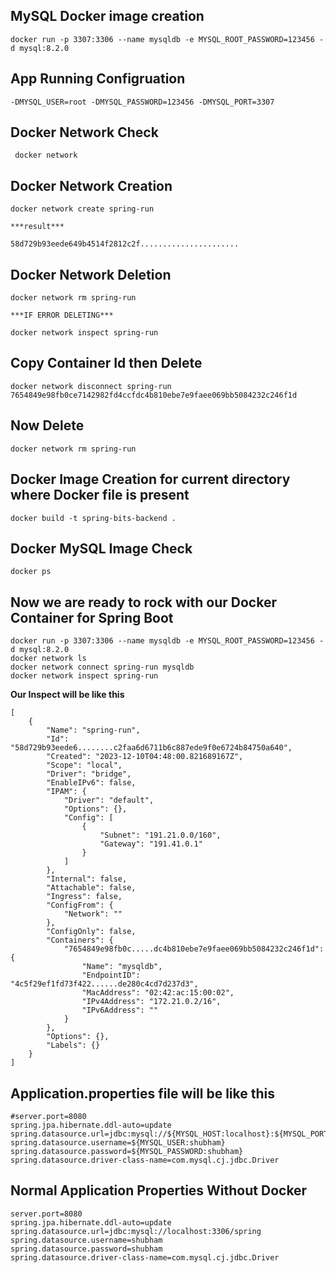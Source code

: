 ##  MySQL Docker image creation

```
docker run -p 3307:3306 --name mysqldb -e MYSQL_ROOT_PASSWORD=123456 -d mysql:8.2.0
```

## App Running Configruation

```
-DMYSQL_USER=root -DMYSQL_PASSWORD=123456 -DMYSQL_PORT=3307 
```

## Docker Network Check

```
 docker network 
```

## Docker Network Creation

```
docker network create spring-run
```

    ***result*** 

```
58d729b93eede649b4514f2812c2f......................
```

## Docker Network Deletion

```
docker network rm spring-run
```

    ***IF ERROR DELETING***

```
docker network inspect spring-run
```

## Copy Container Id then Delete 

```
docker network disconnect spring-run 7654849e98fb0ce7142982fd4ccfdc4b810ebe7e9faee069bb5084232c246f1d
```

## Now Delete 

```
docker network rm spring-run
```

## Docker Image Creation for current directory where Docker file is present

```
docker build -t spring-bits-backend .
```

## Docker MySQL Image Check

```
docker ps
```

## Now we are ready to rock with our Docker Container for Spring Boot

```
docker run -p 3307:3306 --name mysqldb -e MYSQL_ROOT_PASSWORD=123456 -d mysql:8.2.0
docker network ls
docker network connect spring-run mysqldb
docker network inspect spring-run
```

**Our Inspect will be like this**

```
[
    {
        "Name": "spring-run",
        "Id": "58d729b93eede6........c2faa6d6711b6c887ede9f0e6724b84750a640",
        "Created": "2023-12-10T04:48:00.821689167Z",
        "Scope": "local",
        "Driver": "bridge",
        "EnableIPv6": false,
        "IPAM": {
            "Driver": "default",
            "Options": {},
            "Config": [
                {
                    "Subnet": "191.21.0.0/160",
                    "Gateway": "191.41.0.1"
                }
            ]
        },
        "Internal": false,
        "Attachable": false,
        "Ingress": false,
        "ConfigFrom": {
            "Network": ""
        },
        "ConfigOnly": false,
        "Containers": {
            "7654849e98fb0c.....dc4b810ebe7e9faee069bb5084232c246f1d": {
                "Name": "mysqldb",
                "EndpointID": "4c5f29ef1fd73f422......de280c4cd7d237d3",
                "MacAddress": "02:42:ac:15:00:02",
                "IPv4Address": "172.21.0.2/16",
                "IPv6Address": ""
            }
        },
        "Options": {},
        "Labels": {}
    }
]
```

## Application.properties file will be like this 


```
#server.port=8080
spring.jpa.hibernate.ddl-auto=update
spring.datasource.url=jdbc:mysql://${MYSQL_HOST:localhost}:${MYSQL_PORT:3306}/spring
spring.datasource.username=${MYSQL_USER:shubham}
spring.datasource.password=${MYSQL_PASSWORD:shubham}
spring.datasource.driver-class-name=com.mysql.cj.jdbc.Driver
```
## Normal Application Properties Without Docker
 
```
server.port=8080
spring.jpa.hibernate.ddl-auto=update
spring.datasource.url=jdbc:mysql://localhost:3306/spring
spring.datasource.username=shubham
spring.datasource.password=shubham
spring.datasource.driver-class-name=com.mysql.cj.jdbc.Driver
```